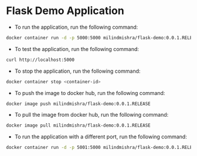# Flask Demo Application

- To run the application, run the following command:

```bash
docker container run -d -p 5000:5000 milindmishra/flask-demo:0.0.1.RELEASE
```

- To test the application, run the following command:

```bash
curl http://localhost:5000
```

- To stop the application, run the following command:

```bash
docker container stop <container-id>
```

- To push the image to docker hub, run the following command:

```bash
docker image push milindmishra/flask-demo:0.0.1.RELEASE
```

- To pull the image from docker hub, run the following command:

```bash
docker image pull milindmishra/flask-demo:0.0.1.RELEASE
```

- To run the application with a different port, run the following command:

```bash
docker container run -d -p 5001:5000 milindmishra/flask-demo:0.0.1.RELEASE
```

